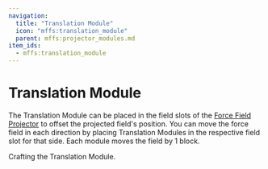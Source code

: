 ```yaml
---
navigation:
  title: "Translation Module"
  icon: "mffs:translation_module"
  parent: mffs:projector_modules.md
item_ids:
  - mffs:translation_module
---
```


# Translation Module

<ItemImage id="mffs:translation_module" />

The <Color id="dark_purple">Translation Module</Color> can be placed in the field slots of the [Force Field Projector](../machines/projector.md) to offset the projected field's position. You can move the force field in each direction by placing <Color id="dark_purple">Translation Module</Color>s in the respective field slot for that side. Each module moves the field by 1 block.

Crafting the <Color id="dark_purple">Translation Module</Color>.

<Recipe id="mffs:translation_module" />

